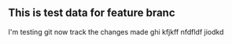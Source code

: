 ## This is test data for feature branc
I'm testing git now
track the changes made
ghi kfjkff
nfdfldf
jiodkd